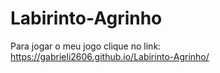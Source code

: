 # Labirinto-Agrinho

Para jogar o meu jogo clique no link: 
https://gabrieli2606.github.io/Labirinto-Agrinho/

